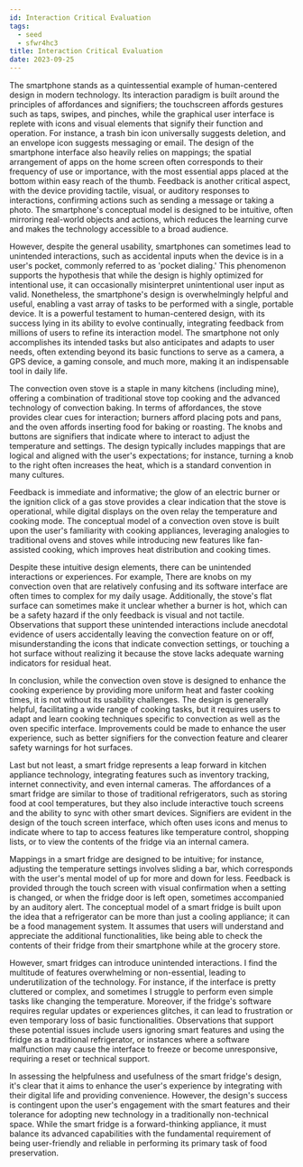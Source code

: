 ```yaml
---
id: Interaction Critical Evaluation
tags:
  - seed
  - sfwr4hc3
title: Interaction Critical Evaluation
date: 2023-09-25
---
```


The smartphone stands as a quintessential example of human-centered design in modern technology. Its interaction paradigm is built around the principles of affordances and signifiers; the touchscreen affords gestures such as taps, swipes, and pinches, while the graphical user interface is replete with icons and visual elements that signify their function and operation. For instance, a trash bin icon universally suggests deletion, and an envelope icon suggests messaging or email. The design of the smartphone interface also heavily relies on mappings; the spatial arrangement of apps on the home screen often corresponds to their frequency of use or importance, with the most essential apps placed at the bottom within easy reach of the thumb. Feedback is another critical aspect, with the device providing tactile, visual, or auditory responses to interactions, confirming actions such as sending a message or taking a photo. The smartphone's conceptual model is designed to be intuitive, often mirroring real-world objects and actions, which reduces the learning curve and makes the technology accessible to a broad audience.

However, despite the general usability, smartphones can sometimes lead to unintended interactions, such as accidental inputs when the device is in a user's pocket, commonly referred to as 'pocket dialing.' This phenomenon supports the hypothesis that while the design is highly optimized for intentional use, it can occasionally misinterpret unintentional user input as valid. Nonetheless, the smartphone's design is overwhelmingly helpful and useful, enabling a vast array of tasks to be performed with a single, portable device. It is a powerful testament to human-centered design, with its success lying in its ability to evolve continually, integrating feedback from millions of users to refine its interaction model. The smartphone not only accomplishes its intended tasks but also anticipates and adapts to user needs, often extending beyond its basic functions to serve as a camera, a GPS device, a gaming console, and much more, making it an indispensable tool in daily life.

The convection oven stove is a staple in many kitchens (including mine), offering a combination of traditional stove top cooking and the advanced technology of convection baking. In terms of affordances, the stove provides clear cues for interaction; burners afford placing pots and pans, and the oven affords inserting food for baking or roasting. The knobs and buttons are signifiers that indicate where to interact to adjust the temperature and settings. The design typically includes mappings that are logical and aligned with the user's expectations; for instance, turning a knob to the right often increases the heat, which is a standard convention in many cultures.

Feedback is immediate and informative; the glow of an electric burner or the ignition click of a gas stove provides a clear indication that the stove is operational, while digital displays on the oven relay the temperature and cooking mode. The conceptual model of a convection oven stove is built upon the user's familiarity with cooking appliances, leveraging analogies to traditional ovens and stoves while introducing new features like fan-assisted cooking, which improves heat distribution and cooking times.

Despite these intuitive design elements, there can be unintended interactions or experiences. For example, There are knobs on my convection oven that are relatively confusing and its software interface are often times to complex for my daily usage. Additionally, the stove's flat surface can sometimes make it unclear whether a burner is hot, which can be a safety hazard if the only feedback is visual and not tactile. Observations that support these unintended interactions include anecdotal evidence of users accidentally leaving the convection feature on or off, misunderstanding the icons that indicate convection settings, or touching a hot surface without realizing it because the stove lacks adequate warning indicators for residual heat.

In conclusion, while the convection oven stove is designed to enhance the cooking experience by providing more uniform heat and faster cooking times, it is not without its usability challenges. The design is generally helpful, facilitating a wide range of cooking tasks, but it requires users to adapt and learn cooking techniques specific to convection as well as the oven specific interface. Improvements could be made to enhance the user experience, such as better signifiers for the convection feature and clearer safety warnings for hot surfaces.

Last but not least, a smart fridge represents a leap forward in kitchen appliance technology, integrating features such as inventory tracking, internet connectivity, and even internal cameras. The affordances of a smart fridge are similar to those of traditional refrigerators, such as storing food at cool temperatures, but they also include interactive touch screens and the ability to sync with other smart devices. Signifiers are evident in the design of the touch screen interface, which often uses icons and menus to indicate where to tap to access features like temperature control, shopping lists, or to view the contents of the fridge via an internal camera.

Mappings in a smart fridge are designed to be intuitive; for instance, adjusting the temperature settings involves sliding a bar, which corresponds with the user's mental model of up for more and down for less. Feedback is provided through the touch screen with visual confirmation when a setting is changed, or when the fridge door is left open, sometimes accompanied by an auditory alert. The conceptual model of a smart fridge is built upon the idea that a refrigerator can be more than just a cooling appliance; it can be a food management system. It assumes that users will understand and appreciate the additional functionalities, like being able to check the contents of their fridge from their smartphone while at the grocery store.

However, smart fridges can introduce unintended interactions. I find the multitude of features overwhelming or non-essential, leading to underutilization of the technology. For instance, if the interface is pretty cluttered or complex, and sometimes I struggle to perform even simple tasks like changing the temperature. Moreover, if the fridge's software requires regular updates or experiences glitches, it can lead to frustration or even temporary loss of basic functionalities. Observations that support these potential issues include users ignoring smart features and using the fridge as a traditional refrigerator, or instances where a software malfunction may cause the interface to freeze or become unresponsive, requiring a reset or technical support.

In assessing the helpfulness and usefulness of the smart fridge's design, it's clear that it aims to enhance the user's experience by integrating with their digital life and providing convenience. However, the design's success is contingent upon the user's engagement with the smart features and their tolerance for adopting new technology in a traditionally non-technical space. While the smart fridge is a forward-thinking appliance, it must balance its advanced capabilities with the fundamental requirement of being user-friendly and reliable in performing its primary task of food preservation.
